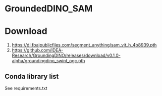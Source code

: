 # GroundedDINO_SAM

# Download
1. https://dl.fbaipublicfiles.com/segment_anything/sam_vit_h_4b8939.pth
2. https://github.com/IDEA-Research/GroundingDINO/releases/download/v0.1.0-alpha/groundingdino_swint_ogc.pth 

## Conda library list
See requirements.txt
